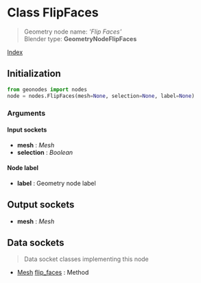 
# Class FlipFaces

> Geometry node name: _'Flip Faces'_<br>Blender type:  **GeometryNodeFlipFaces**


[Index](/docs/index.md)

## Initialization


```python
from geonodes import nodes
node = nodes.FlipFaces(mesh=None, selection=None, label=None)
```


### Arguments


#### Input sockets



- **mesh** : _Mesh_
- **selection** : _Boolean_



#### Node label



- **label** : Geometry node label



## Output sockets



- **mesh** : _Mesh_



## Data sockets

> Data socket classes implementing this node




- [Mesh](../sockets/Mesh.md) [flip_faces](../sockets/Mesh.md#flip_faces) : Method


